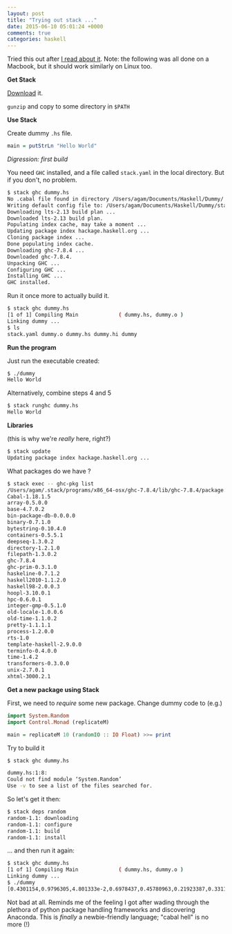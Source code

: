 ```yaml
---
layout: post
title: "Trying out stack ..."
date: 2015-06-10 05:01:24 +0000
comments: true
categories: haskell
---
```


Tried this out after [I read about it](https://www.fpcomplete.com/blog/2015/06/announcing-first-public-beta-stack). Note: the following was all done on a Macbook, but it should work similarly on Linux too.

**Get Stack**

[Download](https://github.com/fpco/stack/releases/download/v0.0.0-beta/stack-0.0.0-x86_64-osx.gz) it.

`gunzip` and copy to some directory in `$PATH`

**Use Stack**

Create dummy `.hs` file.

```haskell
main = putStrLn "Hello World"
```

_Digression: first build_

You need `GHC` installed, and a file called `stack.yaml` in the local directory. But if you don't, no problem.

```sh
$ stack ghc dummy.hs
No .cabal file found in directory /Users/agam/Documents/Haskell/Dummy/
Writing default config file to: /Users/agam/Documents/Haskell/Dummy/stack.yaml
Downloading lts-2.13 build plan ...
Downloaded lts-2.13 build plan.
Populating index cache, may take a moment ...
Updating package index hackage.haskell.org ...
Cloning package index ...
Done populating index cache.
Downloading ghc-7.8.4 ...
Downloaded ghc-7.8.4.
Unpacking GHC ...
Configuring GHC ...
Installing GHC ...
GHC installed.
```

Run it once more to actually build it.

```sh
$ stack ghc dummy.hs
[1 of 1] Compiling Main             ( dummy.hs, dummy.o )
Linking dummy ...
$ ls
stack.yaml dummy.o dummy.hs dummy.hi dummy
```

**Run the program**

Just run the executable created:

```sh
$ ./dummy
Hello World
```

Alternatively, combine steps 4 and 5

```sh
$ stack runghc dummy.hs
Hello World
```

**Libraries**

(this is why we're _really_ here, right?)

```sh
$ stack update
Updating package index hackage.haskell.org ...
```

What packages do we have ?

```sh
$ stack exec -- ghc-pkg list
/Users/agam/.stack/programs/x86_64-osx/ghc-7.8.4/lib/ghc-7.8.4/package.conf.d/
Cabal-1.18.1.5
array-0.5.0.0
base-4.7.0.2
bin-package-db-0.0.0.0
binary-0.7.1.0
bytestring-0.10.4.0
containers-0.5.5.1
deepseq-1.3.0.2
directory-1.2.1.0
filepath-1.3.0.2
ghc-7.8.4
ghc-prim-0.3.1.0
haskeline-0.7.1.2
haskell2010-1.1.2.0
haskell98-2.0.0.3
hoopl-3.10.0.1
hpc-0.6.0.1
integer-gmp-0.5.1.0
old-locale-1.0.0.6
old-time-1.1.0.2
pretty-1.1.1.1
process-1.2.0.0
rts-1.0
template-haskell-2.9.0.0
terminfo-0.4.0.0
time-1.4.2
transformers-0.3.0.0
unix-2.7.0.1
xhtml-3000.2.1
```

**Get a new package using Stack**

First, we need to _require_ some new package. Change dummy code to (e.g.)

```haskell
import System.Random
import Control.Monad (replicateM)

main = replicateM 10 (randomIO :: IO Float) >>= print
```

Try to build it

```sh
$ stack ghc dummy.hs

dummy.hs:1:8:
Could not find module ‘System.Random’
Use -v to see a list of the files searched for.
```

So let's get it then:

```sh
$ stack deps random
random-1.1: downloading
random-1.1: configure
random-1.1: build
random-1.1: install
```

... and then run it again:


```sh
$ stack ghc dummy.hs
[1 of 1] Compiling Main             ( dummy.hs, dummy.o )
Linking dummy ...
$ ./dummy
[0.4301154,0.9796305,4.801333e-2,0.6978437,0.45780963,0.21923387,0.33110678,0.2976914,5.8295727e-3,0.28221375]
```

Not bad at all. Reminds me of the feeling I got after wading through the plethora of python package handling frameworks and discovering Anaconda. This is _finally_ a newbie-friendly language; "cabal hell" is no more (!)
